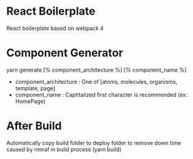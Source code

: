 # React Boilerplate 

React boilerplate based on webpack 4


# Component Generator

yarn generate [% component_architecture %] [% component_name %]

* component_architecture :  One of [atoms, molecules, organisms, template, page]
* component_name : Captitalized first character is recommended (ex: HomePage)

# After Build

Automatically copy build folder to deploy folder to remove down time caused by rimraf in build process (yarn build)